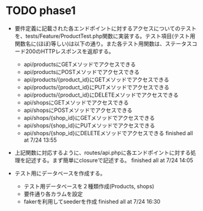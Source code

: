 # TODO phase1

- 要件定義に記載された各エンドポイントに対するアクセスについてのテストを、tests/Feature/ProductTest.php関数に実装する。テスト項目(テスト用関数名に(ほぼ)等しい)は以下の通り。また各テスト用関数は、ステータスコード200のHTTPレスポンスを返却する。
    - api/productsにGETメソッドでアクセスできる
    - api/productsにPOSTメソッドでアクセスできる
    - api/products/{product_id}にGETメソッドでアクセスできる
    - api/products/{product_id}にPUTメソッドでアクセスできる
    - api/products/{product_id}にDELETEメソッドでアクセスできる
    - api/shopsにGETメソッドでアクセスできる
    - api/shopsにPOSTメソッドでアクセスできる
    - api/shops/{shop_id}にGETメソッドでアクセスできる
    - api/shops/{shop_id}にPUTメソッドでアクセスできる
    - api/shops/{shop_id}にDELETEメソッドでアクセスできる
    finished all at 7/24 13:55


- 上記関数に対応するように、routes/api.phpに各エンドポイントに対する処理を記述する。まず簡単にclosureで記述する。
    finished all at 7/24 14:05


- テスト用にデータベースを作成する。
    - テスト用データベースを２種類作成(Products, shops)
    - 要件通り各カラムを設定
    - fakerを利用してseederを作成
    finished all at 7/24 16:30
